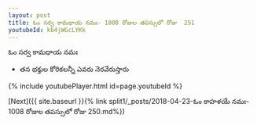 ```yaml
---
layout: post
title: ఓం సర్వ కామధాయ నమః- 1008 రోజుల తపస్సులో రోజు  251
youtubeId: kb4jWGcLYKk
---
```

 
 
 ఓం సర్వ కామధాయ నమః  
 
 -  తన భక్తుల కోరికలన్నీ ఎవరు నెరవేరుస్తారు 
 
  
 
  
 
 
 
 
 
 


{% include youtubePlayer.html id=page.youtubeId %}
 
[Next]({{ site.baseurl }}{% link  split1/_posts/2018-04-23-ఓం కాహళయే నమః- 1008 రోజుల తపస్సులో రోజు  250.md%})
 
